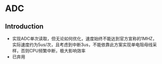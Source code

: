 # ADC

## Introduction

+ 实现ADC单次读取，但无论如何优化，速度始终不能达到官方宣称的1MHZ，实际速度约为5us/次，且考虑到中断3us，不能依靠此方案实现单电阻母线采样，否则CPU频繁中断，极大影响效率
+ 已弃用
